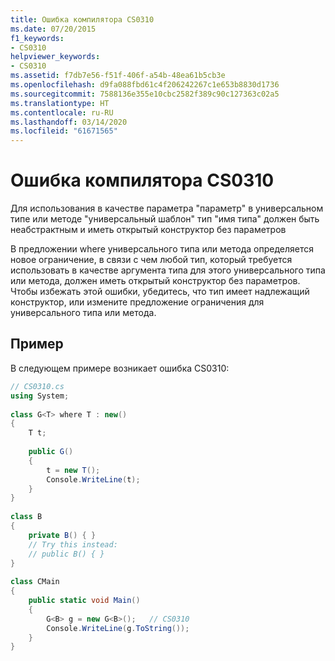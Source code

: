 ```yaml
---
title: Ошибка компилятора CS0310
ms.date: 07/20/2015
f1_keywords:
- CS0310
helpviewer_keywords:
- CS0310
ms.assetid: f7db7e56-f51f-406f-a54b-48ea61b5cb3e
ms.openlocfilehash: d9fa088fbd61c4f206242267c1e653b8830d1736
ms.sourcegitcommit: 7588136e355e10cbc2582f389c90c127363c02a5
ms.translationtype: HT
ms.contentlocale: ru-RU
ms.lasthandoff: 03/14/2020
ms.locfileid: "61671565"
---
```

# <a name="compiler-error-cs0310"></a>Ошибка компилятора CS0310
Для использования в качестве параметра "параметр" в универсальном типе или методе "универсальный шаблон" тип "имя типа" должен быть неабстрактным и иметь открытый конструктор без параметров  
  
 В предложении where универсального типа или метода определяется новое ограничение, в связи с чем любой тип, который требуется использовать в качестве аргумента типа для этого универсального типа или метода, должен иметь открытый конструктор без параметров. Чтобы избежать этой ошибки, убедитесь, что тип имеет надлежащий конструктор, или измените предложение ограничения для универсального типа или метода.  
  
## <a name="example"></a>Пример  
 В следующем примере возникает ошибка CS0310:  
  
```csharp  
// CS0310.cs  
using System;  
  
class G<T> where T : new()  
{  
    T t;  
  
    public G()  
    {  
        t = new T();  
        Console.WriteLine(t);  
    }  
}  
  
class B  
{  
    private B() { }  
    // Try this instead:  
    // public B() { }  
}  
  
class CMain  
{  
    public static void Main()  
    {  
        G<B> g = new G<B>();   // CS0310  
        Console.WriteLine(g.ToString());  
    }  
}  
```
